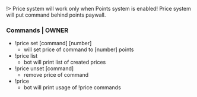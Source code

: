 !> Price system will work only when Points system is enabled! Price system will put command behind points paywall.

### Commands | OWNER
- !price set [command] [number]
    - will set price of command to [number] points
- !price list
    - bot will print list of created prices
- !price unset [command]
    - remove price of command
- !price
    - bot will print usage of !price commands